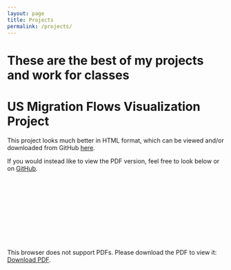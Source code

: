 ```yaml
---
layout: page
title: Projects
permalink: /projects/
---
```


# These are the best of my projects and work for classes

# US Migration Flows Visualization Project

This project looks much better in HTML format, which can be viewed and/or downloaded from GitHub [here](https://pekofsky.github.io/assets/436proj.html).

If you would instead like to view the PDF version, feel free to look below or on [GitHub](https://pekofsky.github.io/assets/436proj.pdf).

<object data="https://pekofsky.github.io/assets/436proj.pdf" type="application/pdf" width="700px" height="700px">
    <embed src="https://pekofsky.github.io/assets/436proj.pdf">
        <p>This browser does not support PDFs. Please download the PDF to view it: <a href="https://pekofsky.github.io/assets/436proj.pdf">Download PDF</a>.</p>
    </embed>
</object>